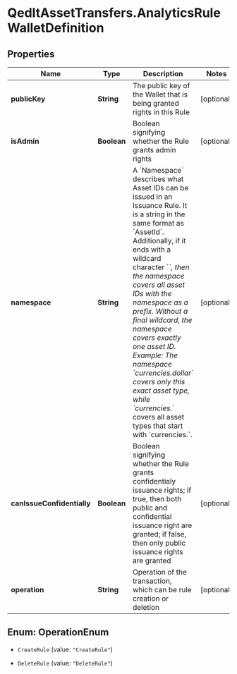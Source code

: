 # QedItAssetTransfers.AnalyticsRuleWalletDefinition

## Properties
Name | Type | Description | Notes
------------ | ------------- | ------------- | -------------
**publicKey** | **String** | The public key of the Wallet that is being granted rights in this Rule | [optional] 
**isAdmin** | **Boolean** | Boolean signifying whether the Rule grants admin rights | [optional] 
**namespace** | **String** | A &#x60;Namespace&#x60; describes what Asset IDs can be issued in an Issuance Rule. It is a string in the same format as &#x60;AssetId&#x60;. Additionally, if it ends with a wildcard character &#x60;*&#x60;, then the namespace covers all asset IDs with the namespace as a prefix. Without a final wildcard, the namespace covers exactly one asset ID. Example: The namespace &#x60;currencies.dollar&#x60; covers only this exact asset type, while &#x60;currencies.*&#x60; covers all asset types that start with &#x60;currencies.&#x60;.  | [optional] 
**canIssueConfidentially** | **Boolean** | Boolean signifying whether the Rule grants confidentialy issuance rights; if true, then both public and confidential issuance right are granted; if false, then only public issuance rights are granted | [optional] 
**operation** | **String** | Operation of the transaction, which can be rule creation or deletion | [optional] 


<a name="OperationEnum"></a>
## Enum: OperationEnum


* `CreateRule` (value: `"CreateRule"`)

* `DeleteRule` (value: `"DeleteRule"`)




